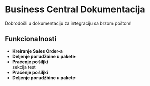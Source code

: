 # Business Central Dokumentacija  
Dobrodošli u dokumentaciju za integraciju sa brzom poštom!  

## Funkcionalnosti  
- **Kreiranje Sales Order-a**
- **Deljenje porudžbine u pakete**
- **Praćenje pošiljki**  
sekcija
test
- **Praćenje pošiljki**
- **Deljenje porudžbine u pakete**
